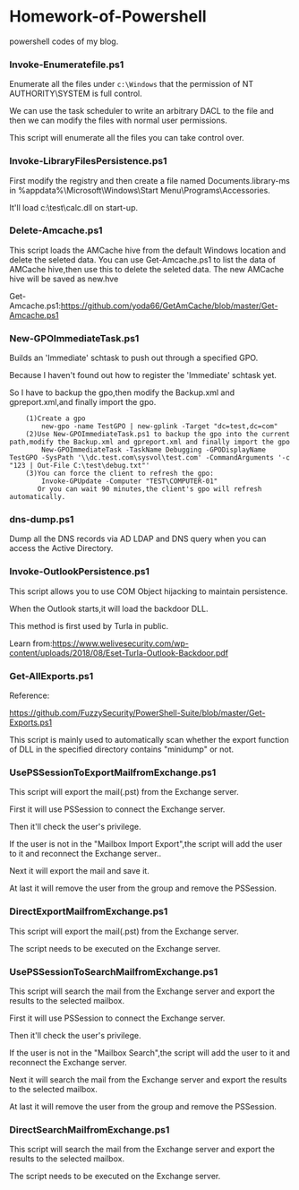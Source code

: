 # Homework-of-Powershell
powershell codes of my blog.

### Invoke-Enumeratefile.ps1

Enumerate all the files under `c:\Windows` that the permission of NT AUTHORITY\SYSTEM is full control.

We can use the task scheduler to write an arbitrary DACL to the file and then we can modify the files with normal user permissions.

This script will enumerate all the files you can take control over.

### Invoke-LibraryFilesPersistence.ps1

First modify the registry and then create a file named Documents.library-ms in %appdata%\Microsoft\Windows\Start Menu\Programs\Accessories.

It'll load c:\test\calc.dll on start-up.

### Delete-Amcache.ps1

This script loads the AMCache hive from the default Windows location and delete the seleted data.
You can use Get-Amcache.ps1 to list the data of AMCache hive,then use this to delete the seleted data.
The new AMCache hive will be saved as new.hve

Get-Amcache.ps1:https://github.com/yoda66/GetAmCache/blob/master/Get-Amcache.ps1

### New-GPOImmediateTask.ps1

Builds an 'Immediate' schtask to push out through a specified GPO.

Because I haven't found out how to register the 'Immediate' schtask yet.

So I have to backup the gpo,then modify the Backup.xml and gpreport.xml,and finally import the gpo.
                
        (1)Create a gpo
            new-gpo -name TestGPO | new-gplink -Target "dc=test,dc=com"
        (2)Use New-GPOImmediateTask.ps1 to backup the gpo into the current path,modify the Backup.xml and gpreport.xml and finally import the gpo       
            New-GPOImmediateTask -TaskName Debugging -GPODisplayName TestGPO -SysPath '\\dc.test.com\sysvol\test.com' -CommandArguments '-c "123 | Out-File C:\test\debug.txt"'
        (3)You can force the client to refresh the gpo:
            Invoke-GPUpdate -Computer "TEST\COMPUTER-01"
           Or you can wait 90 minutes,the client's gpo will refresh automatically. 

### dns-dump.ps1

Dump all the DNS records via AD LDAP and DNS query when you can access the Active Directory.

### Invoke-OutlookPersistence.ps1

This script allows you to use COM Object hijacking to maintain persistence.

When the Outlook starts,it will load the backdoor DLL.

This method is first used by Turla in public.

Learn from:https://www.welivesecurity.com/wp-content/uploads/2018/08/Eset-Turla-Outlook-Backdoor.pdf

### Get-AllExports.ps1

Reference:

https://github.com/FuzzySecurity/PowerShell-Suite/blob/master/Get-Exports.ps1

This script is mainly used to automatically scan whether the export function of DLL in the specified directory contains "minidump" or not.

### UsePSSessionToExportMailfromExchange.ps1

This script will export the mail(.pst) from the Exchange server.

First it will use PSSession to connect the Exchange server.

Then it'll check the user's privilege.

If the user is not in the "Mailbox Import Export",the script will add the user to it and reconnect the Exchange server..

Next it will export the mail and save it.

At last it will remove the user from the group and remove the PSSession.

### DirectExportMailfromExchange.ps1

This script will export the mail(.pst) from the Exchange server.

The script needs to be executed on the Exchange server.

### UsePSSessionToSearchMailfromExchange.ps1

This script will search the mail from the Exchange server and export the results to the selected mailbox.

First it will use PSSession to connect the Exchange server.

Then it'll check the user's privilege.

If the user is not in the "Mailbox Search",the script will add the user to it and reconnect the Exchange server.

Next it will search the mail from the Exchange server and export the results to the selected mailbox.

At last it will remove the user from the group and remove the PSSession.

### DirectSearchMailfromExchange.ps1

This script will search the mail from the Exchange server and export the results to the selected mailbox.

The script needs to be executed on the Exchange server.

